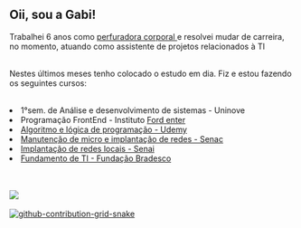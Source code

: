 ## Oii, sou a Gabi! ##
<p> Trabalhei 6 anos como <a href="https://instagram.com/gabi_piercer"> perfuradora corporal </a> e resolvei mudar de carreira, no momento, atuando  como assistente de projetos relacionados à TI 
<p>
 <br> Nestes últimos meses tenho colocado o estudo em dia. Fiz e estou fazendo os seguintes cursos:

<div>
<br>	
<li> 1°sem. de Análise e desenvolvimento de sistemas - Uninove
<li> Programação FrontEnd -  Instituto <a href= "https://www.fordenter.ford.com/?gclid=Cj0KCQiApKagBhC1ARIsAFc7Mc6HPDH4-gxmJ5zlljaTViv-PeyW55Y2uva7r5N-Mf5bazDIJGQ7O98aAvEjEALw_wcB&gclsrc=aw.ds"> Ford enter
<li> Algoritmo e lógica de programação - Udemy
<li> Manutenção de micro e implantação de redes - Senac
<li> Implantação de redes locais - Senai
<li> Fundamento de TI - Fundação Bradesco
</div>
<br>
 <br>
 
 <a href= "https://instagram.com/gabi.sc7"> <img src= "https://img.shields.io/badge/Instagram-E4405F?style=for-the-badge&logo=instagram&logoColor=white">
<br>
  <br>
  ![github-contribution-grid-snake](https://user-images.githubusercontent.com/127353307/223878413-7bc60a8c-b971-43b9-af84-43aeee49f0eb.svg)
